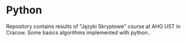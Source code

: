 # Python
Repository contains results of "Języki Skryptowe" course at AHG UST in Cracow. Some basics algorithms implemented with python..
